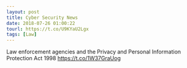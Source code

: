 ```yaml
---
layout: post
title: Cyber Security News
date: 2018-07-26 01:00:22
tourl: https://t.co/U9KYaU2Lgx
tags: [Law]
---
```

Law enforcement agencies and the Privacy and Personal Information Protection Act 1998 https://t.co/1W37GraUog